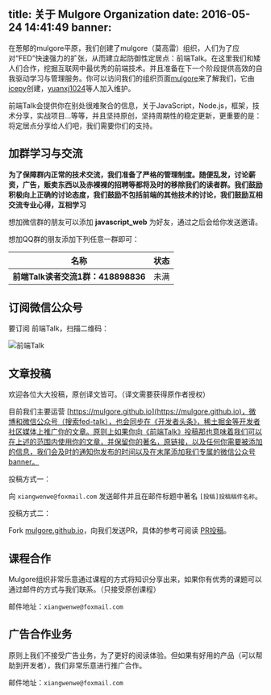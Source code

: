 title: 关于 Mulgore Organization
date: 2016-05-24 14:41:49
banner:
---

在葱郁的mulgore平原，我们创建了mulgore（莫高雷）组织，人们为了应对“FED”快速强力的扩张，从而建立起防御性定居点：前端Talk。在这里我们和矮人们合作，挖掘互联网中最优秀的前端技术。并且准备在下一个阶段提供高效的自我驱动学习与管理服务。你可以访问我们的组织页面[mulgore](https://github.com/mulgore)来了解我们，它由[icepy](https://github.com/icepy)创建，[yuanxj1024](https://github.com/yuanxj1024)等人加入维护。

前端Talk会提供你在别处很难聚合的信息，关于JavaScript，Node.js，框架，技术分享，实战项目...等等，并且坚持原创，坚持周期性的稳定更新，更重要的是：将定居点分享给人们吧，我们需要你们的支持。

## 加群学习与交流

**为了保障群内正常的技术交流，我们准备了严格的管理制度。随便乱发，讨论薪资，广告，贩卖东西以及赤裸裸的招聘等都将及时的移除我们的读者群。我们鼓励积极向上正确的讨论态度，我们鼓励不包括前端的其他技术的讨论，我们鼓励互相交流专业心得，互相学习**

想加微信群的朋友可以添加 **javascript_web** 为好友，通过之后会给你发送邀请。

想加QQ群的朋友添加下列任意一群即可：

名称 | 状态
--- | ---
**前端Talk读者交流1群：418898836** | 未满

## 订阅微信公众号

要订阅 前端Talk，扫描二维码：

![前端Talk](https://raw.githubusercontent.com/icepy/_posts/master/img/weixin.jpg)

## 文章投稿

欢迎各位大大投稿，原创译文皆可。（译文需要获得原作者授权）

目前我们主要运营 [https://mulgore.github.io](https://mulgore.github.io)，微博和微信公众号（搜索fed-talk），也会同步在《开发者头条》，稀土掘金等开发者社区媒体上推广你的文章。原则上如果你向《前端Talk》投稿那也意味着我们可以在上述的范围内使用你的文章，并保留你的著名，原链接，以及任何你需要被添加的信息，我们会及时的通知你发布的时间以及在末尾添加我们专属的微信公众号banner。

投稿方式一：

向 `xiangwenwe@foxmail.com` 发送邮件并且在邮件标题中著名 `[投稿]投稿稿件名称`。

投稿方式二：

Fork [mulgore.github.io](https://github.com/mulgore/mulgore.github.io)，向我们发送PR，具体的参考可阅读 [PR投稿](https://github.com/mulgore/mulgore.github.io/tree/hexo)。

## 课程合作

Mulgore组织非常乐意通过课程的方式将知识分享出来，如果你有优秀的课题可以通过邮件的方式与我们联系。（只接受原创课程）

邮件地址：`xiangwenwe@foxmail.com`

## 广告合作业务

原则上我们不接受广告业务，为了更好的阅读体验。但如果有好用的产品（可以帮助到开发者），我们非常乐意进行推广合作。

邮件地址：`xiangwenwe@foxmail.com`
